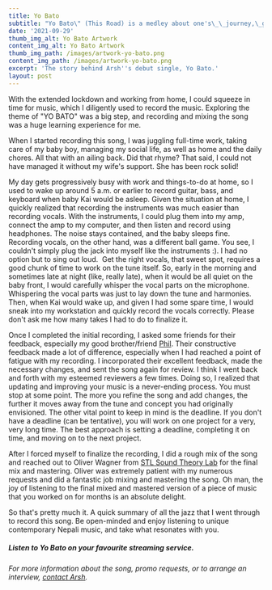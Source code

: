 ```yaml
---
title: Yo Bato
subtitle: "Yo Bato\" (This Road) is a medley about one's\_\_journey,\_growth, learning and experiences, beautifully entwined in an uplifting song. No matter where the road (Yo Bato) takes us, we will always reach home. Home can be a warm embrace of your parents, the cooing of your baby, or the faces of your loved ones—these irreplaceable pleasures can be your milestones!"
date: '2021-09-29'
thumb_img_alt: Yo Bato Artwork
content_img_alt: Yo Bato Artwork
thumb_img_path: /images/artwork-yo-bato.png
content_img_path: /images/artwork-yo-bato.png
excerpt: 'The story behind Arsh''s debut single, Yo Bato.'
layout: post
---
```

With the extended lockdown and working from home, I could squeeze in time for music, which I diligently used to record the music. Exploring the theme of "YO BATO" was a big step, and recording and mixing the song was a huge learning experience for me. 

When I started recording this song, I was juggling full-time work, taking care of my baby boy, managing my social life, as well as home and the daily chores. All that with an ailing back. Did that rhyme? That said, I could not have managed it without my wife's support. She has been rock solid!

My day gets progressively busy with work and things-to-do at home, so I used to wake up around 5 a.m. or earlier to record guitar, bass, and keyboard when baby Kai would be asleep. Given the situation at home, I quickly realized that recording the instruments was much easier than recording vocals. With the instruments, I could plug them into my amp, connect the amp to my computer, and then listen and record using headphones. The noise stays contained, and the baby sleeps fine. Recording vocals, on the other hand, was a different ball game. You see, I couldn't simply plug the jack into myself like the instruments :). I had no option but to sing out loud.  Get the right vocals, that sweet spot, requires a good chunk of time to work on the tune itself. So, early in the morning and sometimes late at night (like, really late), when it would be all quiet on the baby front, I would carefully whisper the vocal parts on the microphone. Whispering the vocal parts was just to lay down the tune and harmonies.  Then, when Kai would wake up, and given I had some spare time, I would sneak into my workstation and quickly record the vocals correctly. Please don't ask me how many takes I had to do to finalize it.

Once I completed the initial recording, I asked some friends for their feedback, especially my good brother/friend <a href="https://www.instagram.com/philraiz/" target="_blank">Phil</a>. Their constructive feedback made a lot of difference, especially when I had reached a point of fatigue with my recording. I incorporated their excellent feedback, made the necessary changes, and sent the song again for review. I think I went back and forth with my esteemed reviewers a few times. Doing so, I realized that updating and improving your music is a never-ending process. You must stop at some point. The more you refine the song and add changes, the further it moves away from the tune and concept you had originally envisioned.  The other vital point to keep in mind is the deadline. If you don't have a deadline (can be tentative), you will work on one project for a very, very long time. The best approach is setting a deadline, completing it on time, and moving on to the next project.

After I forced myself to finalize the recording, I did a rough mix of the song and reached out to Oliver Wagner from <a href="https://www.facebook.com/soundtheorylab/" target="blank">STL Sound Theory Lab</a> for the final mix and mastering. Oliver was extremely patient with my numerous requests and did a fantastic job mixing and mastering the song. Oh man, the joy of listening to the final mixed and mastered version of a piece of music that you worked on for months is an absolute delight.

So that's pretty much it. A quick summary of all the jazz that I went through to record this song. Be open-minded and enjoy listening to unique contemporary Nepali music, and take what resonates with you.

##### Listen to Yo Bato on your favourite streaming service.

*For more information about the song, promo requests, or to arrange an interview, *[*contact Arsh*](/contact)*.*
